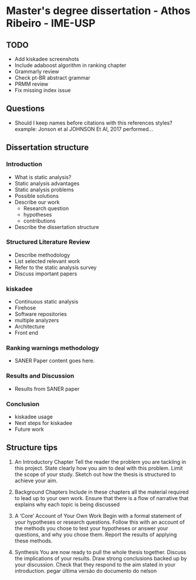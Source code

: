 # Master's degree dissertation - Athos Ribeiro - IME-USP

## TODO

- Add kiskadee screenshots
- Include adaboost algorithm in ranking chapter
- Grammarly review
- Check pt-BR abstract grammar
- PRMM review
- Fix missing index issue

## Questions

- Should I keep names before citations with this references styles? example: Jonson et al JOHNSON Et Al, 2017 performed...

## Dissertation structure

### Introduction

- What is static analysis?
- Static analysis advantages
- Static analysis problems
- Possible solutions
- Describe our work
  - Research question
  - hypotheses
  - contributions
- Describe the dissertation structure

### Structured Literature Review

- Describe methodology
- List selected relevant work
- Refer to the static analysis survey
- Discuss important papers

### kiskadee

- Continuous static analysis
- Firehose
- Software repositories
- multiple analyzers
- Architecture
- Front end

### Ranking warnings methodology

- SANER Paper content goes here.

### Results and Discussion

- Results from SANER paper

### Conclusion

- kiskadee usage
- Next steps for kiskadee
- Future work


## Structure tips

1. An Introductory Chapter
Tell the reader the problem you are tackling in this project.
State clearly how you aim to deal with this problem.
Limit the scope of your study.
Sketch out how the thesis is structured to achieve your aim.

2. Background Chapters
Include in these chapters all the material required to lead up to your own work.
Ensure that there is a flow of narrative that explains why each topic is being discussed

3. A ‘Core’ Account of Your Own Work
Begin with a formal statement of your hypotheses or research questions.
Follow this with an account of the methods you chose to test your hypotheses or answer your questions, and why you chose them.
Report the results of applying these methods.

4. Synthesis
You are now ready to pull the whole thesis together.
Discuss the implications of your results.
Draw strong conclusions backed up by your discussion.
Check that they respond to the aim stated in your introduction.
pegar última versão do documento do nelson

